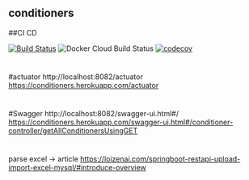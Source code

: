 ## conditioners

##CI CD

[comment]: <> ([![CircleCI]&#40;https://circleci.com/gh/smilyk/conditioners.svg?style=svg&#41;]&#40;https://circleci.com/gh/smilyk/conditioners&#41;)
[![Build Status](https://travis-ci.com/smilyk/conditioners.svg)](https://travis-ci.com/smilyk/conditioners.svg)
![Docker Cloud Build Status](https://img.shields.io/docker/cloud/build/smilyk/conditioners)
[![codecov](https://codecov.io/gh/smilyk/conditioners/branch/master/graph/badge.svg)](https://codecov.io/gh/smilyk/conditioners)

#
#actuator
http://localhost:8082/actuator
https://conditioners.herokuapp.com/actuator
#
#Swagger
http://localhost:8082/swagger-ui.html#/
https://conditioners.herokuapp.com/swagger-ui.html#/conditioner-controller/getAllConditionersUsingGET
#

parse excel -> article
https://loizenai.com/springboot-restapi-upload-import-excel-mysql/#introduce-overview